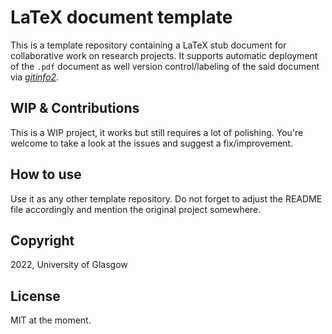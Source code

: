 # LaTeX document template
This is a template repository containing a LaTeX stub document for collaborative work on research projects.
It supports automatic deployment of the `.pdf` document as well version control/labeling of the said document via [*gitinfo2*](https://github.com/Hightor/gitinfo2).

## WIP & Contributions
This is a WIP project, it works but still requires a lot of polishing.
You're welcome to take a look at the issues and suggest a fix/improvement.

## How to use
Use it as any other template repository. 
Do not forget to adjust the README file accordingly and mention the original project somewhere.

## Copyright
2022, University of Glasgow

## License 
MIT at the moment.
